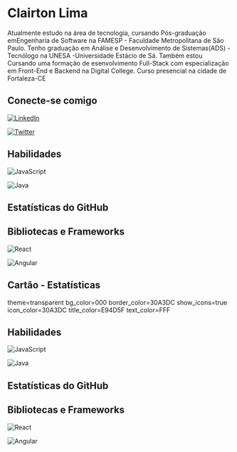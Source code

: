 
# Clairton Lima

Atualmente estudo na área de tecnologia, cursando Pós-graduação emEngenharia de Software na FAMESP - Faculdade Metropolitana de São Paulo. Tenho
graduação em Análise e Desenvolvimento de Sistemas(ADS) - Tecnólogo na UNESA -Universidade Estácio de Sá. Também estou Cursando uma formação de esenvolvimento Full-Stack com especialização em Front-End e Backend na Digital College. Curso presencial na cidade de Fortaleza-CE

## Conecte-se comigo
[![LinkedIn](https://img.shields.io/badge/LinkedIn-000?style=for-the-badge&logo=linkedin&logoColor=0E76A8)](https://www.linkedin.com/in/clairtonlima/)

[![Twitter](https://img.shields.io/badge/Twitter-000?style=for-the-badge&logo=twitter)](https://twitter.com/clairtonlm)


## Habilidades
![JavaScript](https://img.shields.io/badge/JavaScript-000?style=for-the-badge&logo=javascript)

![Java](https://img.shields.io/badge/Java-000?style=for-the-badge&logo=java)
## Estatísticas do GitHub
## Bibliotecas e Frameworks
![React](https://img.shields.io/badge/React-000?style=for-the-badge&logo=react)

![Angular](https://img.shields.io/badge/Angular-000?style=for-the-badge&logo=angular&logoColor=C3002F)
## Cartão - Estatísticas
theme=transparent bg_color=000 border_color=30A3DC show_icons=true icon_color=30A3DC title_color=E94D5F text_color=FFF

## Habilidades
![JavaScript](https://img.shields.io/badge/JavaScript-000?style=for-the-badge&logo=javascript)

![Java](https://img.shields.io/badge/Java-000?style=for-the-badge&logo=java)
## Estatísticas do GitHub
## Bibliotecas e Frameworks
![React](https://img.shields.io/badge/React-000?style=for-the-badge&logo=react)

![Angular](https://img.shields.io/badge/Angular-000?style=for-the-badge&logo=angular&logoColor=C3002F)
